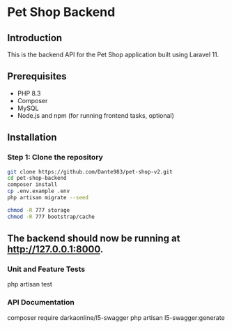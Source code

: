# Pet Shop Backend

## Introduction
This is the backend API for the Pet Shop application built using Laravel 11.

## Prerequisites
- PHP 8.3
- Composer
- MySQL
- Node.js and npm (for running frontend tasks, optional)

## Installation

### Step 1: Clone the repository
```sh
git clone https://github.com/Dante983/pet-shop-v2.git
cd pet-shop-backend
composer install
cp .env.example .env
php artisan migrate --seed

chmod -R 777 storage
chmod -R 777 bootstrap/cache
```

## The backend should now be running at http://127.0.0.1:8000.


### Unit and Feature Tests

php artisan test

### API Documentation

composer require darkaonline/l5-swagger
php artisan l5-swagger:generate
